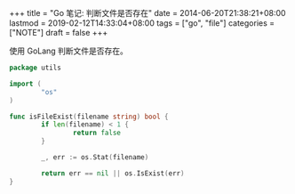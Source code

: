 +++
title = "Go 笔记: 判断文件是否存在"
date = 2014-06-20T21:38:21+08:00
lastmod = 2019-02-12T14:33:04+08:00
tags = ["go", "file"]
categories = ["NOTE"]
draft = false
+++

使用 GoLang 判断文件是否存在。

```go
package utils

import (
        "os"
)

func isFileExist(filename string) bool {
        if len(filename) < 1 {
                return false
        }

        _, err := os.Stat(filename)

        return err == nil || os.IsExist(err)
}
```

<!--more-->
